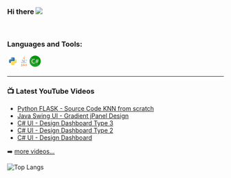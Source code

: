 ### Hi there <img src="https://media.giphy.com/media/hvRJCLFzcasrR4ia7z/giphy.gif" width="20px">

<br />

### Languages and Tools:

[<img align="left" alt="Python" width="26px" src="https://raw.githubusercontent.com/github/explore/80688e429a7d4ef2fca1e82350fe8e3517d3494d/topics/python/python.png" />][pythonplaylist]
[<img align="left" alt="Java" width="26px" src="https://raw.githubusercontent.com/github/explore/80688e429a7d4ef2fca1e82350fe8e3517d3494d/topics/java/java.png" />][javaplaylist]
[<img align="left" alt="C#" width="26px" src="https://raw.githubusercontent.com/github/explore/80688e429a7d4ef2fca1e82350fe8e3517d3494d/topics/csharp/csharp.png" />][csharpplaylist]

<br />
<br />

---

### 📺 Latest YouTube Videos

<!-- BLOG-POST-LIST:START -->
<!-- BLOG-POST-LIST:END -->

<!-- YOUTUBE:START -->
- [Python FLASK - Source Code KNN from scratch](https://www.youtube.com/watch?v=QQd8cz3m-EI)
- [Java Swing UI - Gradient jPanel Design](https://www.youtube.com/watch?v=k_AdBjWzmvs)
- [C# UI - Design Dashboard Type 3](https://www.youtube.com/watch?v=IXma7FYYeOI)
- [C# UI - Design Dashboard Type 2](https://www.youtube.com/watch?v=urugIPjtAaY)
- [C# UI - Design Dashboard](https://www.youtube.com/watch?v=0zzQP1ywpzs)
<!-- YOUTUBE:END -->

➡️ [more videos...](https://www.youtube.com/mamans)

![Top Langs](https://github-readme-stats.vercel.app/api/top-langs/?username=rahmanenjozz&layout=compact&hide_border=true)


[website]: https://github.com/rahmanenjozz
[pythonplaylist]: https://www.youtube.com/playlist?list=PLY55vG8rshxryIuExkbJCh9vFePUfNpX8
[javaplaylist]: https://www.youtube.com/playlist?list=PLY55vG8rshxqfHradYtXp7vwcBrHtLd_b
[csharpplaylist]: https://www.youtube.com/playlist?list=PLY55vG8rshxqQN_ArjVF0VAPgRNdubuId
